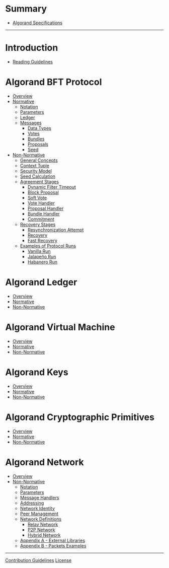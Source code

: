 # Summary

- [Algorand Specifications]()

---

# Introduction

- [Reading Guidelines](./reading-guidelines.md)

# Algorand BFT Protocol

- [Overview]()
- [Normative]()
  - [Notation](./abft-notation.md)
  - [Parameters](./abft-parameters.md)
  - [Ledger](./abft-ledger.md)
  - [Messages](./abft-messages.md)
    - [Data Types](./abft-messages-data-types.md)
    - [Votes](./abft-messages-votes.md)
    - [Bundles](./abft-messages-bundles.md)
    - [Proposals](./abft-messages-proposals.md)
    - [Seed](./abft-messages-seed.md)
- [Non-Normative](./abft-nn.md)
  - [General Concepts](./abft-nn-general-concepts.md)
  - [Context Tuple](./abft-nn-context-tuple.md)
  - [Security Model](./abft-nn-security-model.md)
  - [Seed Calculation](./abft-nn-seed-calculation.md)
  - [Agreement Stages](./abft-nn-agreement-stages.md)
    - [Dynamic Filter Timeout](./abft-nn-dynamic-filter-timeout.md)
    - [Block Proposal](./abft-nn-block-proposal.md)
    - [Soft Vote](./abft-nn-soft-vote.md)
    - [Vote Handler](./abft-nn-vote-handler.md)
    - [Proposal Handler](./abft-nn-proposal-handler.md)
    - [Bundle Handler](./abft-nn-bundle-handler.md)
    - [Commitment](./abft-nn-commitment.md)
  - [Recovery Stages](./abft-nn-recovery-stages.md)
    - [Resynchronization Attempt](./abft-nn-resync-attempt.md)
    - [Recovery](./abft-nn-recovery.md)
    - [Fast Recovery](./abft-nn-fast-recovery.md)
  - [Examples of Protocol Runs](./abft-nn-protocol-run-examples.md)
    - [Vanilla Run](./abft-nn-vanilla-run.md)
    - [Jalapeño Run](./abft-nn-jalapeno-run.md)
    - [Habanero Run](./abft-nn-habanero-run.md)

# Algorand Ledger

- [Overview]()
- [Normative]()
- [Non-Normative]()

# Algorand Virtual Machine

- [Overview]()
- [Normative]()
- [Non-Normative]()

# Algorand Keys

- [Overview]()
- [Normative]()
- [Non-Normative]()

# Algorand Cryptographic Primitives

- [Overview]()
- [Normative]()
- [Non-Normative]()

# Algorand Network

- [Overview](./network-overview.md)
- [Non-Normative](./network-nn.md)
  - [Notation](./network-nn-notation.md)
  - [Parameters](./network-nn-parameters.md)
  - [Message Handlers](./network-nn-message-handlers.md)
  - [Addressing](./network-nn-addressing.md)
  - [Network Identity](./network-nn-identity.md)
  - [Peer Management]()
  - [Network Definitions](./network-nn-definitions.md)
    - [Relay Network](./network-nn-definitions-ws.md)
    - [P2P Network](./network-nn-definitions-p2p.md)
    - [Hybrid Network](./network-nn-definitions-hybrid.md)
  - [Appendix A - External Libraries](./network-nn-appendix-a.md)
  - [Appendix B - Packets Examples](./network-nn-appendix-b.md)

---

[Contribution Guidelines](./contribution-guidelines.md)
[License]()
